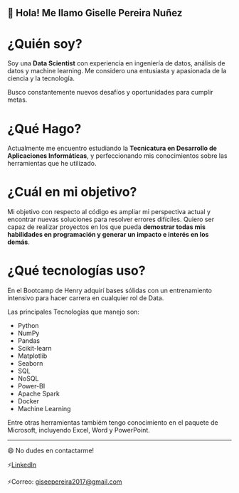 ## 👋 Hola! Me llamo Giselle Pereira Nuñez

# ¿Quién soy?

Soy una **Data Scientist** con experiencia en ingeniería de datos, análisis de datos y machine learning.
Me considero una entusiasta y apasionada de la ciencia y la tecnología. 

Busco constantemente nuevos desafíos y oportunidades para cumplir metas.

# ¿Qué Hago?

Actualmente me encuentro estudiando la **Tecnicatura en Desarrollo de Aplicaciones Informáticas**, y perfeccionando mis conocimientos sobre las herramientas que he utilizado.

# ¿Cuál en mi objetivo?

Mi objetivo con respecto al código es ampliar mi perspectiva actual y encontrar nuevas soluciones para resolver errores difíciles. Quiero ser capaz de realizar proyectos en los que pueda **demostrar todas mis habilidades en programación y generar un impacto e interés en los demás**.

# ¿Qué tecnologías uso?

En el Bootcamp de Henry adquirí bases sólidas con un entrenamiento intensivo para hacer carrera en cualquier rol de Data.

Las principales Tecnologías que manejo son: 
- Python
- NumPy
- Pandas
- Scikit-learn
- Matplotlib
- Seaborn
- SQL 
- NoSQL 
- Power-BI
- Apache Spark
- Docker
- Machine Learning

Entre otras herramientas tambiém tengo conocimiento en el paquete de Microsoft, incluyendo Excel, Word y PowerPoint.

-----------------------------------------------------------------------------------------------------------------------------------------

😄 No dudes en contactarme!

⚡[LinkedIn](https://www.linkedin.com/in/giselle-pereira-nu%C3%B1ez-011330168/)

⚡Correo: [giseepereira2017@gmail.com](mailto:giseepereira2017@gmail.com)
